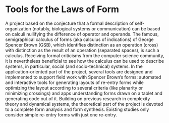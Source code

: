 # Tools for the Laws of Form

A project based on the conjecture that a formal description of self-organization (notably, biological systems
or communication) can be based on calculi nullifying the difference of operator and operands. The famous,
semigraphical calculus of forms (aka calculus of indications) of George Spencer Brown (GSB), which identifies distinction
as an operation (cross) with distinction as the result of an operation (separated spaces), is such a
calculus. Receiving formal criticisms from the computer science community, it is nevertheless beneficial to see
how the calculus can be used to describe systems, in particular, social (and socio-technical) systems. In the
application-oriented part of the project, several tools are designed and implemented to support field work with
Spencer Brown’s forms: automated and interactive tools for generating layouts of re-entry forms while optimizing
the layout according to several criteria (like planarity or minimizing crossings) and apps understanding
forms drawn on a tablet and generating code out of it. Building on previous research in complexity theory and
dynamical systems, the theoretical part of the project is devoted to a complete form analysis and form synthesis.
Existing studies only consider simple re-entry forms with just one re-entry.
